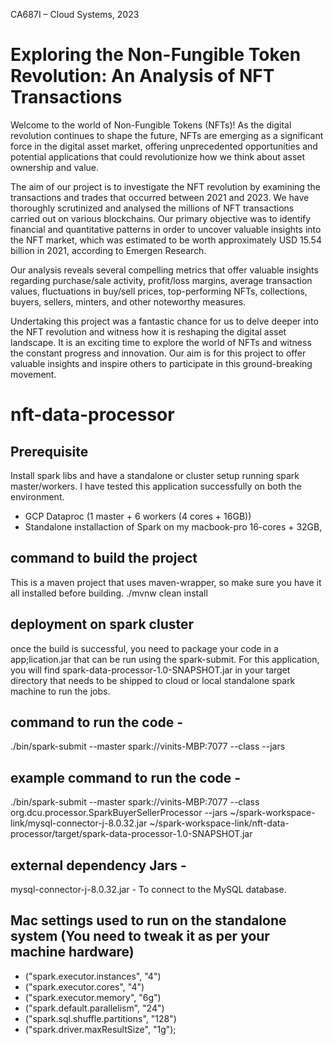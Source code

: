 CA687I – Cloud Systems, 2023
# Exploring the Non-Fungible Token Revolution: An Analysis of NFT Transactions

Welcome to the world of Non-Fungible Tokens (NFTs)! As the digital revolution continues to shape the future, NFTs are emerging as a significant force in the digital asset market, offering unprecedented opportunities and potential applications that could revolutionize how we think about asset ownership and value.

The aim of our project is to investigate the NFT revolution by examining the transactions and trades that occurred between 2021 and 2023. We have thoroughly scrutinized and analysed the millions of NFT transactions carried out on various blockchains. Our primary objective was to identify financial and quantitative patterns in order to uncover valuable insights into the NFT market, which was estimated to be worth approximately USD 15.54 billion in 2021, according to Emergen Research.

Our analysis reveals several compelling metrics that offer valuable insights regarding purchase/sale activity, profit/loss margins, average transaction values, fluctuations in buy/sell prices, top-performing NFTs, collections, buyers, sellers, minters, and other noteworthy measures.

Undertaking this project was a fantastic chance for us to delve deeper into the NFT revolution and witness how it is reshaping the digital asset landscape. It is an exciting time to explore the world of NFTs and witness the constant progress and innovation. Our aim is for this project to offer valuable insights and inspire others to participate in this ground-breaking movement.

# nft-data-processor

Prerequisite
--------------
Install spark libs and have a standalone or cluster setup running spark master/workers. I have tested this application successfully on both the environment.
- GCP Dataproc (1 master + 6 workers (4 cores + 16GB)) 
- Standalone installaction of Spark on my macbook-pro 16-cores + 32GB, 

command to build the project
---------------------------------------
This is a maven project that uses maven-wrapper, so make sure you have it all installed before building.
./mvnw clean install

deployment on spark cluster
--------------------------------
once the build is successful, you need to package your code in a app;lication.jar that can be run using the spark-submit. 
For this application, you will find spark-data-processor-1.0-SNAPSHOT.jar in your target directory that needs to be shipped to cloud or local standalone spark machine to run the jobs.  

command to run the code -
-----------------------------------------
./bin/spark-submit --master spark://vinits-MBP:7077 --class <main-class> --jars <required-libs> <application-jar>

example command to run the code - 
-----------------------------------------
./bin/spark-submit --master spark://vinits-MBP:7077 
    --class org.dcu.processor.SparkBuyerSellerProcessor 
    --jars ~/spark-workspace-link/mysql-connector-j-8.0.32.jar 
    ~/spark-workspace-link/nft-data-processor/target/spark-data-processor-1.0-SNAPSHOT.jar
    
    
external dependency Jars - 
-----------------------------
mysql-connector-j-8.0.32.jar  - To connect to the MySQL database.

    
Mac settings used to run on the standalone system (You need to tweak it as per your machine hardware)
----------------------------------------------------------------------------------------------------------
- ("spark.executor.instances", "4")
- ("spark.executor.cores", "4")
- ("spark.executor.memory", "6g")
- ("spark.default.parallelism", "24")
- ("spark.sql.shuffle.partitions", "128")
- ("spark.driver.maxResultSize", "1g");    
